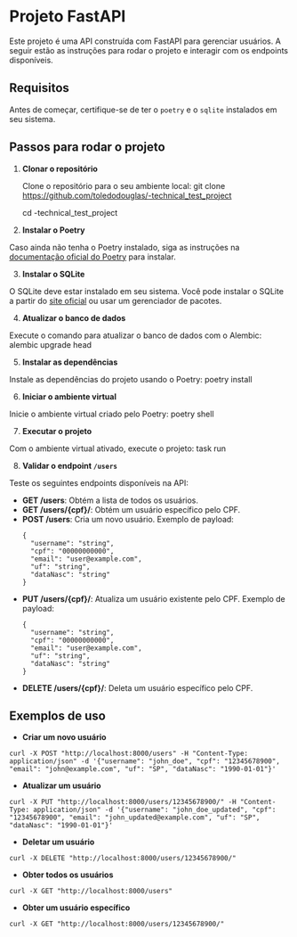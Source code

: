 # Projeto FastAPI

Este projeto é uma API construída com FastAPI para gerenciar usuários. A seguir estão as instruções para rodar o projeto e interagir com os endpoints disponíveis.

## Requisitos

Antes de começar, certifique-se de ter o `poetry` e o `sqlite` instalados em seu sistema.

## Passos para rodar o projeto

1. **Clonar o repositório**

   Clone o repositório para o seu ambiente local:
    git clone https://github.com/toledodouglas/-technical_test_project

    cd -technical_test_project


2. **Instalar o Poetry**

Caso ainda não tenha o Poetry instalado, siga as instruções na [documentação oficial do Poetry](https://python-poetry.org/docs/#installation) para instalar.

3. **Instalar o SQLite**

O SQLite deve estar instalado em seu sistema. Você pode instalar o SQLite a partir do [site oficial](https://www.sqlite.org/download.html) ou usar um gerenciador de pacotes.

4. **Atualizar o banco de dados**

Execute o comando para atualizar o banco de dados com o Alembic:
    alembic upgrade head


5. **Instalar as dependências**

Instale as dependências do projeto usando o Poetry:
    poetry install


6. **Iniciar o ambiente virtual**

Inicie o ambiente virtual criado pelo Poetry:
    poetry shell


7. **Executar o projeto**

Com o ambiente virtual ativado, execute o projeto:
    task run


8. **Validar o endpoint `/users`**

Teste os seguintes endpoints disponíveis na API:

- **GET /users**: Obtém a lista de todos os usuários.
- **GET /users/{cpf}/**: Obtém um usuário específico pelo CPF.
- **POST /users**: Cria um novo usuário. Exemplo de payload:
  ```
  {
    "username": "string",
    "cpf": "00000000000",
    "email": "user@example.com",
    "uf": "string",
    "dataNasc": "string"
  }
  ```
- **PUT /users/{cpf}/**: Atualiza um usuário existente pelo CPF. Exemplo de payload:
  ```
  {
    "username": "string",
    "cpf": "00000000000",
    "email": "user@example.com",
    "uf": "string",
    "dataNasc": "string"
  }
  ```
- **DELETE /users/{cpf}/**: Deleta um usuário específico pelo CPF.

## Exemplos de uso

- **Criar um novo usuário**

```
curl -X POST "http://localhost:8000/users" -H "Content-Type: application/json" -d '{"username": "john_doe", "cpf": "12345678900", "email": "john@example.com", "uf": "SP", "dataNasc": "1990-01-01"}'
```

- **Atualizar um usuário**
```
curl -X PUT "http://localhost:8000/users/12345678900/" -H "Content-Type: application/json" -d '{"username": "john_doe_updated", "cpf": "12345678900", "email": "john_updated@example.com", "uf": "SP", "dataNasc": "1990-01-01"}'
```

- **Deletar um usuário**

```
curl -X DELETE "http://localhost:8000/users/12345678900/"
```


- **Obter todos os usuários**
```
curl -X GET "http://localhost:8000/users"
```


- **Obter um usuário específico**
```
curl -X GET "http://localhost:8000/users/12345678900/"
```




